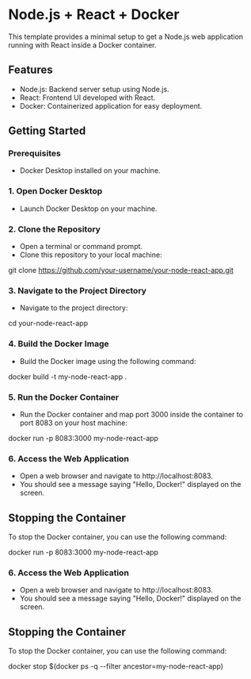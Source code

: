 # Node.js + React + Docker

This template provides a minimal setup to get a Node.js web application running with React inside a Docker container.

## Features

- Node.js: Backend server setup using Node.js.
- React: Frontend UI developed with React.
- Docker: Containerized application for easy deployment.

## Getting Started

### Prerequisites

- Docker Desktop installed on your machine.

### 1. Open Docker Desktop

- Launch Docker Desktop on your machine.

### 2. Clone the Repository

- Open a terminal or command prompt.
- Clone this repository to your local machine:

git clone https://github.com/your-username/your-node-react-app.git


### 3. Navigate to the Project Directory

- Navigate to the project directory:

cd your-node-react-app


### 4. Build the Docker Image

- Build the Docker image using the following command:

docker build -t my-node-react-app .


### 5. Run the Docker Container

- Run the Docker container and map port 3000 inside the container to port 8083 on your host machine:

docker run -p 8083:3000 my-node-react-app


### 6. Access the Web Application

- Open a web browser and navigate to http://localhost:8083.
- You should see a message saying "Hello, Docker!" displayed on the screen.

## Stopping the Container

To stop the Docker container, you can use the following command:

docker run -p 8083:3000 my-node-react-app


### 6. Access the Web Application

- Open a web browser and navigate to http://localhost:8083.
- You should see a message saying "Hello, Docker!" displayed on the screen.

## Stopping the Container

To stop the Docker container, you can use the following command:

docker stop $(docker ps -q --filter ancestor=my-node-react-app)

